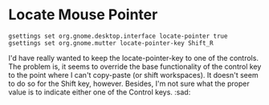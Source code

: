 # Locate Mouse Pointer

```
gsettings set org.gnome.desktop.interface locate-pointer true
gsettings set org.gnome.mutter locate-pointer-key Shift_R
```

I'd have really wanted to keep the locate-pointer-key to one of the controls.
The problem is, it seems to override the base functionality of the control key
to the point where I can't copy-paste (or shift workspaces). It doesn't seem to
do so for the Shift key, however. Besides, I'm not sure what the proper value is
to indicate either one of the Control keys. :sad:
